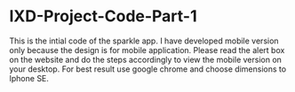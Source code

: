 # IXD-Project-Code-Part-1
This is the intial code of the sparkle app.
I have developed mobile version only because the design is for mobile application.
Please read the alert box on the website and do the steps accordingly to view the mobile version on your desktop.
For best result use google chrome and choose dimensions to Iphone SE.
